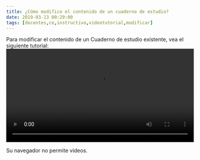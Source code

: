 ```yaml
---
title: ¿Cómo modifico el contenido de un cuaderno de estudio?
date: 2019-03-13 00:29:00
tags: [docentes,ce,instructivo,videotutorial,modificar]
---
```

Para modificar el contenido de un Cuaderno de estudio existente, vea el siguiente tutorial:
<video controls="controls" style="width: 100%">
  <source type="video/mp4" src="../vids/29_ModificarContenidoCE.mp4"></source>
  <p>Su navegador no permite videos.</p>
</video>